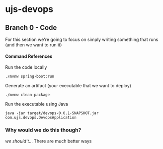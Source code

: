 # ujs-devops

## Branch 0 - Code
For this section we're going to focus on simply writing something that runs (and then we want to run it)


#### Command References

Run the code locally 
```
./mvnw spring-boot:run
```


Generate an artifact (your executable that we want to deploy)
```
./mvnw clean package
```

Run the executable using Java
```
java -jar target/devops-0.0.1-SNAPSHOT.jar com.ujs.devops.DevopsApplication
```

### Why would we do this though? 
*we should't*... There are much better ways 
